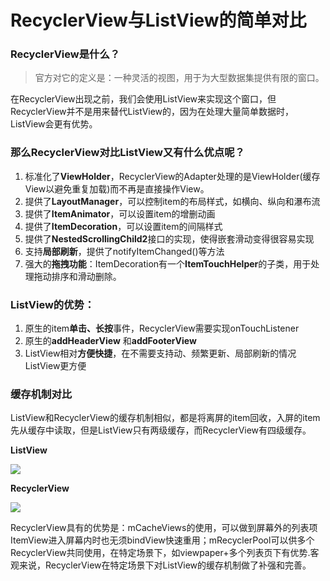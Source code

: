 # RecyclerView与ListView的简单对比

### RecyclerView是什么？

> 官方对它的定义是：一种灵活的视图，用于为大型数据集提供有限的窗口。

在RecyclerView出现之前，我们会使用ListView来实现这个窗口，但RecyclerView并不是用来替代ListView的，因为在处理大量简单数据时，ListView会更有优势。

### 那么RecyclerView对比ListView又有什么优点呢？

1. 标准化了**ViewHolder**，RecyclerView的Adapter处理的是ViewHolder(缓存View以避免重复加载)而不再是直接操作View。
2. 提供了**LayoutManager**，可以控制item的布局样式，如横向、纵向和瀑布流
3. 提供了**ItemAnimator**，可以设置item的增删动画
4. 提供了**ItemDecoration**，可以设置item的间隔样式
5. 提供了**NestedScrollingChild2**接口的实现，使得嵌套滑动变得很容易实现
6. 支持**局部刷新**，提供了notifyItemChanged()等方法
7. 强大的**拖拽功能**：ItemDecoration有一个**ItemTouchHelper**的子类，用于处理拖动排序和滑动删除。

### ListView的优势：

1. 原生的item**单击、长按**事件，RecyclerView需要实现onTouchListener
2. 原生的**addHeaderView** 和**addFooterView**
3. ListView相对**方便快捷**，在不需要支持动、频繁更新、局部刷新的情况ListView更方便

### 缓存机制对比

ListView和RecyclerView的缓存机制相似，都是将离屏的item回收，入屏的item先从缓存中读取，但是ListView只有两级缓存，而RecyclerView有四级缓存。

**ListView**

![](http://www.theaze.cn/wp-content/uploads/2019/05/v2-0ea7851996a39115901c2ae3cd5767dd_hd.png)

**RecyclerView**

![](http://www.theaze.cn/wp-content/uploads/2019/05/v2-746b3372c1f813d990681280fe5e93b3_hd.jpg)

RecyclerView具有的优势是：mCacheViews的使用，可以做到屏幕外的列表项ItemView进入屏幕内时也无须bindView快速重用；mRecyclerPool可以供多个RecyclerView共同使用，在特定场景下，如viewpaper+多个列表页下有优势.客观来说，RecyclerView在特定场景下对ListView的缓存机制做了补强和完善。